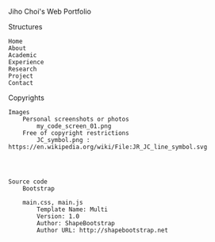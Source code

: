 <!-- 
    _________   _______   ___    ___     _______
   /\_______ \ /\__  __\ /\  \  /\  \   /   ___ \
   \/______/\ \\/_/\ \_/ \ \  \_\_\  \ /\  /__/\ \
       __  \ \ \  \ \ \   \ \   ____  \\ \ \  \ \ \
      /\ \__\/  \  \_\ \__ \ \  \__ \  \\ \ \__\/  \
      \ \_______/ /\_______\\ \__\ \ \__\\ \_______/
       \/______/  \/_______/ \/__/  \/__/ \/______/
 -->

<!-- 
 **********************************
 * Jiho Choi
 * jihochoi1993@gmail.com
 **********************************
 -->


Jiho Choi's Web Portfolio

Structures

	Home
	About
	Academic
	Experience
	Research
	Project
	Contact




Copyrights

	Images
		Personal screenshots or photos
			my_code_screen_01.png
		Free of copyright restrictions
			JC_symbol.png : https://en.wikipedia.org/wiki/File:JR_JC_line_symbol.svg

		


	Source code
		Bootstrap

		main.css, main.js
			Template Name: Multi
			Version: 1.0
			Author: ShapeBootstrap
			Author URL: http://shapebootstrap.net













